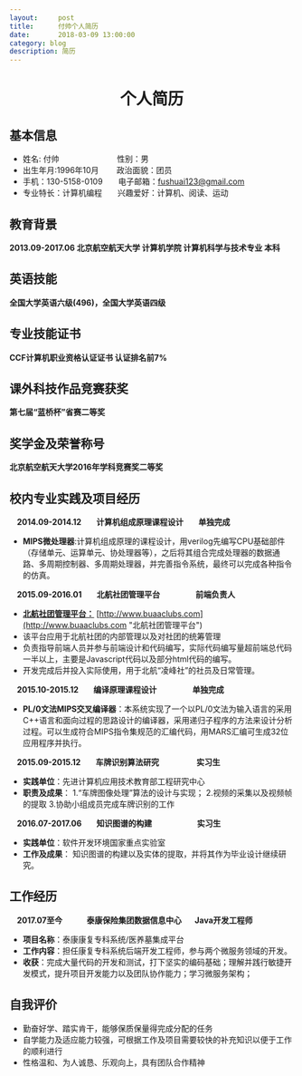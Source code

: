 ```yaml
---
layout:     post
title:      付帅个人简历
date:       2018-03-09 13:00:00
category: blog
description: 简历
---
```


# <center>个人简历</center> #
## 基本信息 ##
 - 姓名: 付帅&nbsp;&nbsp;&nbsp;&nbsp;&nbsp;&nbsp;&nbsp;&nbsp;&nbsp;&nbsp;&nbsp;&nbsp;&nbsp;&nbsp;&nbsp;&nbsp;&nbsp;&nbsp;&nbsp;&nbsp;&nbsp;&nbsp;&nbsp;&nbsp;&nbsp;&nbsp;性别：男         
 - 出生年月:1996年10月&nbsp;&nbsp;&nbsp;&nbsp;&nbsp;&nbsp;&nbsp;&nbsp;政治面貌：团员
 - 手机：130-5158-0109&nbsp;&nbsp;&nbsp;&nbsp;&nbsp;&nbsp;&nbsp;电子邮箱：fushuai123@gmail.com 
 - 专业特长：计算机编程&nbsp;&nbsp;&nbsp;&nbsp;&nbsp;&nbsp;&nbsp;兴趣爱好：计算机、阅读、运动  
## 教育背景 ##
 **2013.09-2017.06 北京航空航天大学 计算机学院 计算机科学与技术专业 本科**  
## 英语技能 ##
 **全国大学英语六级(496)，全国大学英语四级**
## 专业技能证书 ##
 **CCF计算机职业资格认证证书 认证排名前7%**
## 课外科技作品竞赛获奖 ##
 **第七届“蓝桥杯”省赛二等奖**
## 奖学金及荣誉称号 ##
 **北京航空航天大学2016年学科竞赛奖二等奖**
## 校内专业实践及项目经历 ##
**&nbsp;&nbsp;&nbsp;&nbsp;2014.09-2014.12&nbsp;&nbsp;&nbsp;&nbsp;&nbsp;&nbsp;&nbsp;&nbsp;计算机组成原理课程设计&nbsp;&nbsp;&nbsp;&nbsp;&nbsp;&nbsp;&nbsp;&nbsp;单独完成**   

 - **MIPS微处理器**:计算机组成原理的课程设计，用verilog先编写CPU基础部件（存储单元、运算单元、协处理器等），之后将其组合完成处理器的数据通路、多周期控制器、多周期处理器，并完善指令系统，最终可以完成各种指令的仿真。  

**&nbsp;&nbsp;&nbsp;&nbsp;2015.09-2016.01&nbsp;&nbsp;&nbsp;&nbsp;&nbsp;&nbsp;&nbsp;&nbsp;北航社团管理平台&nbsp;&nbsp;&nbsp;&nbsp;&nbsp;&nbsp;&nbsp;&nbsp;&nbsp;&nbsp;&nbsp;&nbsp;&nbsp;&nbsp;&nbsp;&nbsp;&nbsp;&nbsp;&nbsp;前端负责人**  

- **[北航社团管理平台：](http://www.buaaclubs.com "北航社团管理平台")** [http://www.buaaclubs.com](http://www.buaaclubs.com "北航社团管理平台")
- 该平台应用于北航社团的内部管理以及对社团的统筹管理  
- 负责指导前端人员并参与前端设计和代码编写，实际代码编写量超前端总代码一半以上，主要是Javascript代码以及部分html代码的编写。  
- 开发完成后并投入实际使用，用于北航“凌峰社”的社员及日常管理。

**&nbsp;&nbsp;&nbsp;&nbsp;2015.10-2015.12&nbsp;&nbsp;&nbsp;&nbsp;&nbsp;&nbsp;&nbsp;&nbsp;编译原理课程设计&nbsp;&nbsp;&nbsp;&nbsp;&nbsp;&nbsp;&nbsp;&nbsp;&nbsp;&nbsp;&nbsp;&nbsp;&nbsp;&nbsp;&nbsp;&nbsp;&nbsp;&nbsp;&nbsp;单独完成**   


- **PL/0文法MIPS交叉编译器**：本系统实现了一个以PL/0文法为输入语言的采用C++语言和面向过程的思路设计的编译器，采用递归子程序的方法来设计分析过程。可以生成符合MIPS指令集规范的汇编代码，用MARS汇编可生成32位应用程序并执行。

**&nbsp;&nbsp;&nbsp;&nbsp;2015.09-2015.12&nbsp;&nbsp;&nbsp;&nbsp;&nbsp;&nbsp;&nbsp;&nbsp;车牌识别算法研究 &nbsp;&nbsp;&nbsp;&nbsp;&nbsp;&nbsp;&nbsp;&nbsp;&nbsp;&nbsp;&nbsp;&nbsp;&nbsp;&nbsp;&nbsp;&nbsp;&nbsp;&nbsp;&nbsp;实习生**   

- **实践单位**：先进计算机应用技术教育部工程研究中心
- **职责及成果**： 1.“车牌图像处理”算法的设计与实现；   2.视频的采集以及视频帧的提取  3.协助小组成员完成车牌识别的工作  

**&nbsp;&nbsp;&nbsp;&nbsp;2016.07-2017.06&nbsp;&nbsp;&nbsp;&nbsp;&nbsp;&nbsp;&nbsp;&nbsp;知识图谱的构建&nbsp;&nbsp;&nbsp;&nbsp;&nbsp;&nbsp;&nbsp;&nbsp;&nbsp;&nbsp;&nbsp;&nbsp;&nbsp;&nbsp;&nbsp;&nbsp;&nbsp;&nbsp;&nbsp;&nbsp;&nbsp;&nbsp;&nbsp;&nbsp;实习生**  

- **实践单位**：软件开发环境国家重点实验室    
- **工作及成果**： 知识图谱的构建以及实体的提取，并将其作为毕业设计继续研究。  
## 工作经历 ##
**&nbsp;&nbsp;&nbsp;&nbsp;2017.07至今&nbsp;&nbsp;&nbsp;&nbsp;&nbsp;&nbsp;&nbsp;&nbsp;&nbsp;&nbsp;&nbsp;&nbsp;&nbsp;泰康保险集团数据信息中心&nbsp;&nbsp;&nbsp;&nbsp;&nbsp;&nbsp;&nbsp;Java开发工程师**


- **项目名称**：泰康康复专科系统/医养墓集成平台
- **工作内容**：担任康复专科系统后端开发工程师，参与两个微服务领域的开发。 
- **收获**：完成大量代码的开发和测试，打下坚实的编码基础；理解并践行敏捷开发模式，提升项目开发能力以及团队协作能力；学习微服务架构；
  
## 自我评价 ##
 - 勤奋好学、踏实肯干，能够保质保量得完成分配的任务
 - 自学能力及适应能力较强，可根据工作及项目需要较快的补充知识以便于工作的顺利进行
 - 性格温和、为人诚恳、乐观向上，具有团队合作精神
